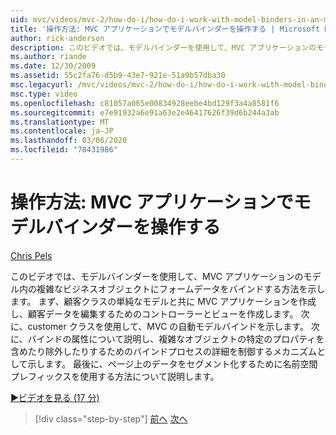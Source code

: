 ```yaml
---
uid: mvc/videos/mvc-2/how-do-i/how-do-i-work-with-model-binders-in-an-mvc-application
title: '操作方法: MVC アプリケーションでモデルバインダーを操作する | Microsoft Docs'
author: rick-anderson
description: このビデオでは、モデルバインダーを使用して、MVC アプリケーションのモデル内の複雑なビジネスオブジェクトにフォームデータをバインドする方法を示します。 1つ目は、MVC アプリケーションです。
ms.author: riande
ms.date: 12/30/2009
ms.assetid: 55c2fa76-d5b9-43e7-921e-51a9b57dba30
msc.legacyurl: /mvc/videos/mvc-2/how-do-i/how-do-i-work-with-model-binders-in-an-mvc-application
msc.type: video
ms.openlocfilehash: c81057a065e00834928eebe4bd129f3a4a8581f6
ms.sourcegitcommit: e7e91932a6e91a63e2e46417626f39d6b244a3ab
ms.translationtype: MT
ms.contentlocale: ja-JP
ms.lasthandoff: 03/06/2020
ms.locfileid: "78431986"
---
```

# <a name="how-do-i-work-with-model-binders-in-an-mvc-application"></a>操作方法: MVC アプリケーションでモデルバインダーを操作する

[Chris Pels](https://twitter.com/chrispels)

このビデオでは、モデルバインダーを使用して、MVC アプリケーションのモデル内の複雑なビジネスオブジェクトにフォームデータをバインドする方法を示します。 まず、顧客クラスの単純なモデルと共に MVC アプリケーションを作成し、顧客データを編集するためのコントローラーとビューを作成します。 次に、customer クラスを使用して、MVC の自動モデルバインドを示します。 次に、バインドの属性について説明し、複雑なオブジェクトの特定のプロパティを含めたり除外したりするためのバインドプロセスの詳細を制御するメカニズムとして示します。 最後に、ページ上のデータをセグメント化するために名前空間プレフィックスを使用する方法について説明します。

[&#9654;ビデオを見る (17 分)](https://channel9.msdn.com/Blogs/ASP-NET-Site-Videos/how-do-i-work-with-model-binders-in-an-mvc-application)

> [!div class="step-by-step"]
> [前へ](how-do-i-create-a-custom-html-helper-for-an-mvc-application.md)
> [次へ](how-do-i-use-httpverbs-attributes-in-an-mvc-application.md)
